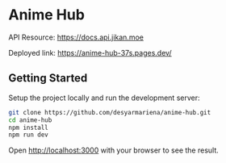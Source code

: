 # Anime Hub

API Resource: https://docs.api.jikan.moe

Deployed link: https://anime-hub-37s.pages.dev/

## Getting Started

Setup the project locally and run the development server:

```bash
git clone https://github.com/desyarmariena/anime-hub.git
cd anime-hub
npm install
npm run dev
```

Open [http://localhost:3000](http://localhost:3000) with your browser to see the
result.
